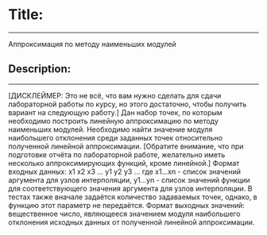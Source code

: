 # Title:

---

Аппроксимация по методу наименьших модулей 


## Description: 

---

[ДИСКЛЕЙМЕР: Это не всё, что вам нужно сделать для сдачи лабораторной работы по курсу, но этого достаточно, чтобы получить вариант на следующую работу.] Дан набор точек, по которым необходимо построить линейную аппроксимацию по методу наименьших модулей. Необходимо найти значение модуля наибольшего отклонения среди заданных точек относительно полученной линейной аппроксимации. [Обратите внимание, что при подготовке отчёта по лабораторной работе, желательно иметь несколько аппроксимирующих функций, кроме линейной.] Формат входных данных: x1 x2 x3 ... y1 y2 y3 ... где x1...xn - список значений аргумента для узлов интерполяции, y1...yn - список значений функции для соответствующего значения аргумента для узлов интерполяции. В тестах также вначале задаётся количество задаваемых точек, однако, в функцию этот параметр не передаётся. Формат выходных значений: вещественное число, являющееся значением модуля наибольшего отклонения исходных данных от полученной линейной аппроксимации.
